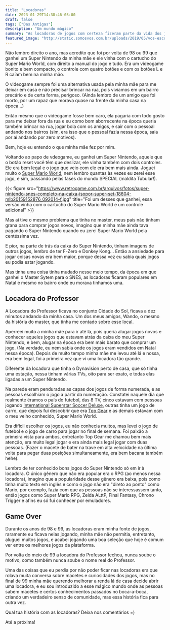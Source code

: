 ```yaml
---
title: "Locadoras"
date: 2023-01-29T14:38:46-03:00
draft: false
tags: ["Das Antigas"]
description: "Um mundo mágico"
summary: "As locadoras de jogos com certeza fizeram parte da vida dos jogadores, seja para alugar algumas horas no local ou alugar um game para levar para casa."
featured_image: "http://static.somosvos.com.br/uploads/2019/05/vos-escondidinho-hamilton-games-46.jpg"
---
```


Não lembro direito o ano, mas acredito que foi por volta de 98 ou 99 que ganhei um Super Nintendo da minha mãe e ele vinha com o cartucho do Super Mario World, com direito a manual do jogo e tudo. Era um videogame bonito e bem compacto, o controle com quatro botões e com os botões L e R caíam bem na minha mão.

O videogame sempre foi uma alternativa usada pela minha mãe para me deixar em casa e não precisar brincar na rua, pois vivíamos em um bairro precário e de certa forma, perigoso. (Ainda lembro de um amigo que foi morto, por um rapaz que morava quase na frente da minha casa na época...) 

Então mesmo que o videogame fosse bem caro, ela pagaria com todo gosto para me deixar fora da rua e eu como bom aborrecente na época queria também brincar na rua, jogar bola com os amigos, e sair com o pessoal andando nos bairros (sim, era isso que o pessoal fazia nessa época, saia por aí andando por zero motivos).

Bem, hoje eu entendo o que minha mãe fez por mim.

Voltando ao papo de vdeogame, eu ganhei um Super Nintendo, aquele que o botão reset você têm que deslizar, ele vinha também com dois controles. Ele era bem legal e o jogo que veio com ele era bem mais ainda. Joguei muito o [Super Mario World](https://pt.wikipedia.org/wiki/Super_Mario_World), nem lembro quantas às vezes eu zerei esse jogo, e sim, passando pelas fases do mundo SPECIAL (maldita Tubular!).

{{< figure src="https://www.retrogame.com.br/arquivos/fotos/super-nintendo-snes-completo-na-caixa-isopor-super-set-18604-mlb20159152876_092014-f.jpg" title="Foi um desses que ganhei, essa versão vinha com o cartucho do Super Mario World e um controle adicional" >}}

Mas aí tive o mesmo problema que tinha no master, meus pais não tinham grana para comprar jogos novos, imagino que minha mãe ainda tava pagando o Super Nintendo quando eu zerei Super Mario World pela centéssima vez. 

E pior, na parte de trás da caixa do Super Nintendo, tinham imagens de outros jogos, lembro de ter F-Zero e Donkey Kong... Então a ansiedade para jogar coisas novas era bem maior, porque dessa vez eu sabia quais jogos eu podia estar jogando.

Mas tinha uma coisa tinha mudado nesse meio tempo, da época em que ganhei o Master Sytem para o SNES, as locadoras ficaram populares em Natal e mesmo no bairro onde eu morava tinhamos uma. 

## Locadora do Professor

A Locadora do Professor ficava no conjunto Cidade do Sol, ficava a dez minutos andando da minha casa. Um dos meus amigos, Wando, o mesmo da história do master, que tinha me contado sobre esse local.

Aperreei muito a minha mãe para ir até lá, pois queria alugar jogos novos e conhecer aqueles jogos que estavam atrás da caixa do meu Super Nintendo, e bem, alugar na época era bem mais barato que comprar um jogo. (Na verdade, eu nem sabia onde os jogos eram vendidos em Natal nessa época). Depois de muito tempo minha mãe me levou até lá e nossa, era bem legal, foi a primeira vez que vi uma locadora tão grande.

Diferente da locadora que tinha o Dynavision perto de casa, que só tinha uma estação, nessa tinham várias TVs, oito para ser exato, e todas elas ligadas a um Super Nintendo. 

Na parede eram penduradas as capas dos jogos de forma numerada, e as pessoas escolhiam o jogo a partir da numeração. Constatei naquele dia que realmente éramos o país do futebol, das 8 TV, cinco estavam com pessoas jogando [International Superstar Soccer Deluxe](https://pt.wikipedia.org/wiki/International_Superstar_Soccer_Deluxe), outras tinha um jogo de carro, que depois fui descobrir que era [Top Gear](https://pt.wikipedia.org/wiki/Top_Gear_(jogo_eletr%C3%B4nico)) e as demais estavam com o meu velho conhecido, Super Mario World. 

Era difícil escolher os jogos, eu não conhecia muitos, mas levei o jogo de futebol e o jogo de carro para jogar no final de semana. Foi paixão a primeira vista para ambos, entretanto Top Gear me chamou bem mais atenção, era muito legal jogar e era ainda mais legal jogar com duas pessoas. (Fazer o macete de bater na trave em alta velocidade na última volta para pegar duas posições simultaneamente, era bem bacana também hehe).

Lembro de ter conhecido bons jogos do Super Nintendo só em ir à locadora. O único gênero que não era popular era o RPG (ao menos nessa locadora), imagino que a popularidade desse gênero era baixa, pois como tinha muito texto em inglês e como o jogo não era "direto ao ponto" como Mario, por exemplo, fazia com que as pessoas não se interessassem tanto, então jogos como Super Mario RPG, Zelda ALttP, Final Fantasy, Chrono Trigger e afins eu só fui conhecer por emuladores.

## Game Over

Durante os anos de 98 e 99, as locadoras eram minha fonte de jogos, raramente eu ficava nelas jogando, minha mãe não permitia, entretanto, aluguei muitos jogos, e acabei jogando uma boa seleção que hoje é comum ver entre os melhores jogos da plataforma.

Por volta do meio de 99 a locadora do Professor fechou, nunca soube o motivo, como também nunca soube o nome real do Professor.

Uma das coisas que eu perdia por não poder ficar nas locadoras era que rolava muita conversa sobre macetes e curiosidades dos jogos, mas no final de 99 minha mãe querendo melhorar a renda lá de casa decide abrir uma locadora, e eu sou introduzido a esse mágico mundo onde as pessoas sabem macetes e certos conhecimentos passados no boca-a-boca, criando um verdadeiro senso de comunidade, mas essa história fica para outra vez.

Qual tua história com as locadoras? Deixa nos comentários =)

Até a próxima!
